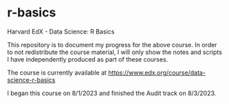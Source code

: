 # r-basics
Harvard EdX - Data Science: R Basics

This repository is to document my progress for the above course. In order to not redistribute the course material, I will only show the notes and scripts I have independently produced as part of these courses.

The course is currently available at https://www.edx.org/course/data-science-r-basics

I began this course on 8/1/2023 and finished the Audit track on 8/3/2023.
